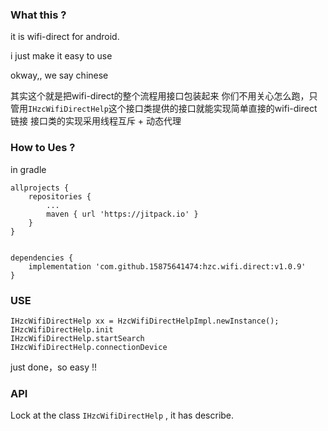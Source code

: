 ### What this ?

it is wifi-direct for android.

i just make it easy to use

okway,, we say chinese

其实这个就是把wifi-direct的整个流程用接口包装起来
你们不用关心怎么跑，只管用`IHzcWifiDirectHelp`这个接口类提供的接口就能实现简单直接的wifi-direct链接
接口类的实现采用线程互斥 + 动态代理


### How to Ues ?

in gradle
```
allprojects {
    repositories {
        ...
        maven { url 'https://jitpack.io' }
    }
}


dependencies {
    implementation 'com.github.15875641474:hzc.wifi.direct:v1.0.9'
}
```

### USE
```
IHzcWifiDirectHelp xx = HzcWifiDirectHelpImpl.newInstance();
IHzcWifiDirectHelp.init
IHzcWifiDirectHelp.startSearch
IHzcWifiDirectHelp.connectionDevice
```
just done，so easy !!

### API
Lock at the class `IHzcWifiDirectHelp` , it has describe.
